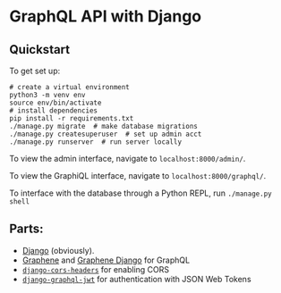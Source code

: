# GraphQL API with Django

## Quickstart

To get set up:

```
# create a virtual environment
python3 -m venv env
source env/bin/activate
# install dependencies
pip install -r requirements.txt
./manage.py migrate  # make database migrations
./manage.py createsuperuser  # set up admin acct
./manage.py runserver  # run server locally
```

To view the admin interface, navigate to `localhost:8000/admin/`.

To view the GraphiQL interface, navigate to `localhost:8000/graphql/`.

To interface with the database through a Python REPL, run `./manage.py shell`

## Parts:

- [Django](https://docs.djangoproject.com/en/3.0/) (obviously).
- [Graphene](https://graphene-python.org/) and [Graphene Django](https://docs.graphene-python.org/projects/django/en/latest/) for GraphQL
- [`django-cors-headers`]() for enabling CORS
- [`django-graphql-jwt`](https://django-graphql-jwt.domake.io/en/latest/authentication.html) for authentication with JSON Web Tokens
